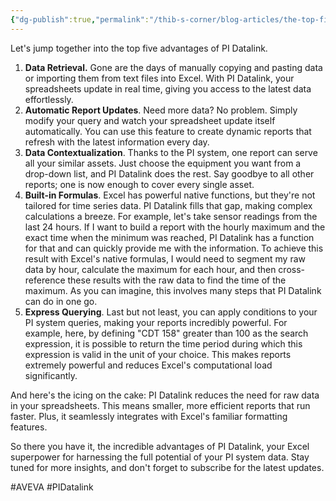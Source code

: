 ```yaml
---
{"dg-publish":true,"permalink":"/thib-s-corner/blog-articles/the-top-five-advantages-of-pi-datalink/"}
---
```


Let's jump together into the top five advantages of PI Datalink.

1. **Data Retrieval.** Gone are the days of manually copying and pasting data or importing them from text files into Excel. With PI Datalink, your spreadsheets update in real time, giving you access to the latest data effortlessly.
2. **Automatic Report Updates**. Need more data? No problem. Simply modify your query and watch your spreadsheet update itself automatically. You can use this feature to create dynamic reports that refresh with the latest information every day.
3. **Data Contextualization**. Thanks to the PI system, one report can serve all your similar assets. Just choose the equipment you want from a drop-down list, and PI Datalink does the rest. Say goodbye to all other reports; one is now enough to cover every single asset.
4. **Built-in Formulas**. Excel has powerful native functions, but they're not tailored for time series data. PI Datalink fills that gap, making complex calculations a breeze. For example, let's take sensor readings from the last 24 hours. If I want to build a report with the hourly maximum and the exact time when the minimum was reached, PI Datalink has a function for that and can quickly provide me with the information. To achieve this result with Excel's native formulas, I would need to segment my raw data by hour, calculate the maximum for each hour, and then cross-reference these results with the raw data to find the time of the maximum. As you can imagine, this involves many steps that PI Datalink can do in one go.
5. **Express Querying**. Last but not least, you can apply conditions to your PI system queries, making your reports incredibly powerful. For example, here, by defining "CDT 158" greater than 100 as the search expression, it is possible to return the time period during which this expression is valid in the unit of your choice. This makes reports extremely powerful and reduces Excel's computational load significantly.

And here's the icing on the cake: PI Datalink reduces the need for raw data in your spreadsheets. This means smaller, more efficient reports that run faster. Plus, it seamlessly integrates with Excel's familiar formatting features.

So there you have it, the incredible advantages of PI Datalink, your Excel superpower for harnessing the full potential of your PI system data. Stay tuned for more insights, and don't forget to subscribe for the latest updates.

#AVEVA #PIDatalink 